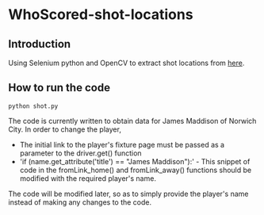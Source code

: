 # WhoScored-shot-locations

## Introduction
Using Selenium python and OpenCV to extract shot locations from [here](https://www.whoscored.com/).

## How to run the code

```
python shot.py
```

The code is currently written to obtain data for James Maddison of Norwich City. In order to change the player, 
  - The initial link to the player's fixture page must be passed as a parameter to the driver.get() function
  - 'if (name.get_attribute('title') == "James Maddison"):' - This snippet of code in the fromLink_home() and fromLink_away() functions        should be modified with the required player's name.
  
  The code will be modified later, so as to simply provide the player's name instead of making any changes to the code.
